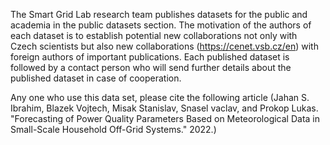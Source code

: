 The Smart Grid Lab research team publishes datasets for the public and academia in the public datasets section. 
The motivation of the authors of each dataset is to establish potential new collaborations not only with Czech scientists
but also new collaborations (https://cenet.vsb.cz/en) with foreign authors of important publications.
Each published dataset is followed by a contact person who will send further details about the published dataset
in case of cooperation. 

Any one who use this data set, please cite the following article (Jahan S. Ibrahim, Blazek Vojtech, Misak Stanislav, Snasel vaclav, and Prokop Lukas. "Forecasting of Power Quality Parameters Based on Meteorological Data in Small-Scale Household Off-Grid Systems." 2022.)
